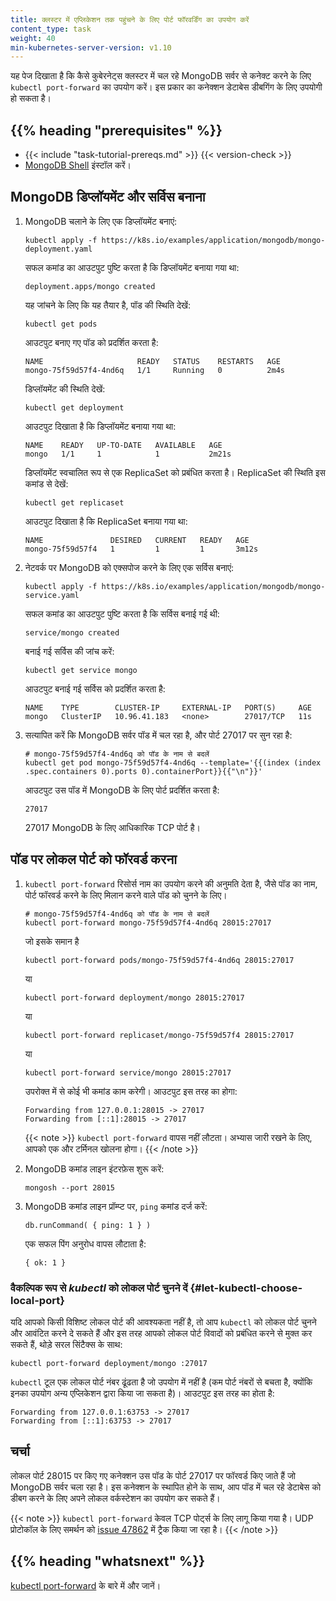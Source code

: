 ```yaml
---
title: क्लस्टर में एप्लिकेशन तक पहुंचने के लिए पोर्ट फॉरवर्डिंग का उपयोग करें
content_type: task
weight: 40
min-kubernetes-server-version: v1.10
---
```


<!-- overview -->

यह पेज दिखाता है कि कैसे कुबेरनेट्स क्लस्टर में चल रहे MongoDB सर्वर से कनेक्ट करने के लिए `kubectl port-forward` का उपयोग करें। इस प्रकार का कनेक्शन डेटाबेस डीबगिंग के लिए उपयोगी हो सकता है।

## {{% heading "prerequisites" %}}

* {{< include "task-tutorial-prereqs.md" >}} {{< version-check >}}
* [MongoDB Shell](https://www.mongodb.com/try/download/shell) इंस्टॉल करें।

<!-- steps -->

## MongoDB डिप्लॉयमेंट और सर्विस बनाना

1. MongoDB चलाने के लिए एक डिप्लॉयमेंट बनाएं:

   ```shell
   kubectl apply -f https://k8s.io/examples/application/mongodb/mongo-deployment.yaml
   ```

   सफल कमांड का आउटपुट पुष्टि करता है कि डिप्लॉयमेंट बनाया गया था:

   ```
   deployment.apps/mongo created
   ```

   यह जांचने के लिए कि यह तैयार है, पॉड की स्थिति देखें:

   ```shell
   kubectl get pods
   ```

   आउटपुट बनाए गए पॉड को प्रदर्शित करता है:

   ```
   NAME                     READY   STATUS    RESTARTS   AGE
   mongo-75f59d57f4-4nd6q   1/1     Running   0          2m4s
   ```

   डिप्लॉयमेंट की स्थिति देखें:

   ```shell
   kubectl get deployment
   ```

   आउटपुट दिखाता है कि डिप्लॉयमेंट बनाया गया था:

   ```
   NAME    READY   UP-TO-DATE   AVAILABLE   AGE
   mongo   1/1     1            1           2m21s
   ```

   डिप्लॉयमेंट स्वचालित रूप से एक ReplicaSet को प्रबंधित करता है।
   ReplicaSet की स्थिति इस कमांड से देखें:

   ```shell
   kubectl get replicaset
   ```

   आउटपुट दिखाता है कि ReplicaSet बनाया गया था:

   ```
   NAME               DESIRED   CURRENT   READY   AGE
   mongo-75f59d57f4   1         1         1       3m12s
   ```

2. नेटवर्क पर MongoDB को एक्सपोज करने के लिए एक सर्विस बनाएं:

   ```shell
   kubectl apply -f https://k8s.io/examples/application/mongodb/mongo-service.yaml
   ```

   सफल कमांड का आउटपुट पुष्टि करता है कि सर्विस बनाई गई थी:

   ```
   service/mongo created
   ```

   बनाई गई सर्विस की जांच करें:

   ```shell
   kubectl get service mongo
   ```

   आउटपुट बनाई गई सर्विस को प्रदर्शित करता है:

   ```
   NAME    TYPE        CLUSTER-IP     EXTERNAL-IP   PORT(S)     AGE
   mongo   ClusterIP   10.96.41.183   <none>        27017/TCP   11s
   ```

3. सत्यापित करें कि MongoDB सर्वर पॉड में चल रहा है, और पोर्ट 27017 पर सुन रहा है:

   ```shell
   # mongo-75f59d57f4-4nd6q को पॉड के नाम से बदलें
   kubectl get pod mongo-75f59d57f4-4nd6q --template='{{(index (index .spec.containers 0).ports 0).containerPort}}{{"\n"}}'
   ```

   आउटपुट उस पॉड में MongoDB के लिए पोर्ट प्रदर्शित करता है:

   ```
   27017
   ```

   27017 MongoDB के लिए आधिकारिक TCP पोर्ट है।

## पॉड पर लोकल पोर्ट को फॉरवर्ड करना

1. `kubectl port-forward` रिसोर्स नाम का उपयोग करने की अनुमति देता है, जैसे पॉड का नाम, पोर्ट फॉरवर्ड करने के लिए मिलान करने वाले पॉड को चुनने के लिए।

   ```shell
   # mongo-75f59d57f4-4nd6q को पॉड के नाम से बदलें
   kubectl port-forward mongo-75f59d57f4-4nd6q 28015:27017
   ```

   जो इसके समान है

   ```shell
   kubectl port-forward pods/mongo-75f59d57f4-4nd6q 28015:27017
   ```

   या

   ```shell
   kubectl port-forward deployment/mongo 28015:27017
   ```

   या

   ```shell
   kubectl port-forward replicaset/mongo-75f59d57f4 28015:27017
   ```

   या

   ```shell
   kubectl port-forward service/mongo 28015:27017
   ```

   उपरोक्त में से कोई भी कमांड काम करेगी। आउटपुट इस तरह का होगा:

   ```
   Forwarding from 127.0.0.1:28015 -> 27017
   Forwarding from [::1]:28015 -> 27017
   ```

   {{< note >}}
   `kubectl port-forward` वापस नहीं लौटता। अभ्यास जारी रखने के लिए, आपको एक और टर्मिनल खोलना होगा।
   {{< /note >}}

2. MongoDB कमांड लाइन इंटरफ़ेस शुरू करें:

   ```shell
   mongosh --port 28015
   ```

3. MongoDB कमांड लाइन प्रॉम्प्ट पर, `ping` कमांड दर्ज करें:

   ```
   db.runCommand( { ping: 1 } )
   ```

   एक सफल पिंग अनुरोध वापस लौटाता है:

   ```
   { ok: 1 }
   ```

### वैकल्पिक रूप से _kubectl_ को लोकल पोर्ट चुनने दें {#let-kubectl-choose-local-port}

यदि आपको किसी विशिष्ट लोकल पोर्ट की आवश्यकता नहीं है, तो आप `kubectl` को लोकल पोर्ट चुनने और आवंटित करने दे सकते हैं 
और इस तरह आपको लोकल पोर्ट विवादों को प्रबंधित करने से मुक्त कर सकते हैं, थोड़े सरल सिंटैक्स के साथ:

```shell
kubectl port-forward deployment/mongo :27017
```

`kubectl` टूल एक लोकल पोर्ट नंबर ढूंढता है जो उपयोग में नहीं है (कम पोर्ट नंबरों से बचता है,
क्योंकि इनका उपयोग अन्य एप्लिकेशन द्वारा किया जा सकता है)। आउटपुट इस तरह का होता है:

```
Forwarding from 127.0.0.1:63753 -> 27017
Forwarding from [::1]:63753 -> 27017
```

<!-- discussion -->

## चर्चा

लोकल पोर्ट 28015 पर किए गए कनेक्शन उस पॉड के पोर्ट 27017 पर फॉरवर्ड किए जाते हैं जो
MongoDB सर्वर चला रहा है। इस कनेक्शन के स्थापित होने के साथ, आप पॉड में चल रहे डेटाबेस को डीबग करने के लिए अपने
लोकल वर्कस्टेशन का उपयोग कर सकते हैं।

{{< note >}}
`kubectl port-forward` केवल TCP पोर्ट्स के लिए लागू किया गया है।
UDP प्रोटोकॉल के लिए समर्थन को 
[issue 47862](https://github.com/kubernetes/kubernetes/issues/47862) में ट्रैक किया जा रहा है।
{{< /note >}}

## {{% heading "whatsnext" %}}

[kubectl port-forward](/docs/reference/generated/kubectl/kubectl-commands/#port-forward) के बारे में और जानें।
